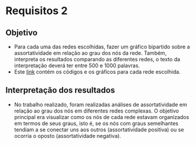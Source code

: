 # Requisitos 2

## Objetivo
- Para cada uma das redes escolhidas, fazer um gráfico bipartido sobre a assortatividade em relação ao grau dos nós da rede. Também, interpreta os resultados comparando as diferentes
redes, o texto da interpretação deverá ter entre 500 e 1000 palavras.
- Este [link](https://github.com/EmanoelBatista/Algoritmos_Estruturas_Dados_2/blob/main/U2T2/Requisito_02/requisitos_02.ipynb) contém os códigos e os gráficos para cada rede escolhida.

## Interpretação dos resultados
- No trabalho realizado, foram realizadas análises de assortatividade em relação ao grau dos nós em diferentes redes complexas. O objetivo principal era visualizar como os nós de cada rede estavam organizados em termos de seus graus, isto é, se os nós com graus semelhantes tendiam a se conectar uns aos outros (assortatividade positiva) ou se ocorria o oposto (assortatividade negativa).
